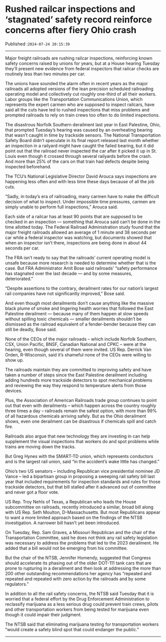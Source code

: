 # Rushed railcar inspections and ‘stagnated’ safety record reinforce concerns after fiery Ohio crash

Published :`2024-07-24 20:15:39`

---

Major freight railroads are rushing railcar inspections, reinforcing known safety concerns raised by unions for years, but at a House hearing Tuesday they’ll present new evidence from federal inspectors that railcar checks are routinely less than two minutes per car.

The unions have sounded the alarm often in recent years as the major railroads all adopted versions of the lean precision scheduled railroading operating model and collectively cut roughly one-third of all their workers. Labor groups like the Transportation Communications Union, which represents the expert carmen who are supposed to inspect railcars, have said all the cuts have led to rushed inspections that miss problems and prompted railroads to rely on train crews too often to do limited inspections.

The disastrous Norfolk Southern derailment last year in East Palestine, Ohio, that prompted Tuesday’s hearing was caused by an overheating bearing that wasn’t caught in time by trackside sensors. The National Transportation Safety Board didn’t speculate in its final report released last month whether an inspection in a railyard might have caught the failed bearing, but it did point out that the railroad never inspected the car after it picked it up in St. Louis even though it crossed through several railyards before the crash. And more than 25% of the cars on that train had defects despite being inspected beforehand.

The TCU’s National Legislative Director David Arouca says inspections are happening less often and with less time these days because of all the job cuts.

“Sadly, in today’s era of railroading, many carmen have to make the difficult decision of what to inspect. Under impossible time pressures, carmen are simply unable to perform full inspections,” Arouca said.

Each side of a railcar has at least 90 points that are supposed to be checked in an inspection — something that Arouca said can’t be done in the time allotted today. The Federal Railroad Administration study found that the major freight railroads allowed an average of 1 minute and 38 seconds per car while a federal inspector was watching, but documents showed that when an inspector isn’t there, inspections are being done in about 44 seconds per car.

The FRA isn’t ready to say that the railroads’ current operating model is unsafe because more research is needed to determine whether that is the case. But FRA Administrator Amit Bose said railroads’ “safety performance has stagnated over the last decade — and by some measures, deteriorated.”

“Despite assertions to the contrary, derailment rates for our nation’s largest rail companies have not significantly improved,” Bose said.

And even though most derailments don’t cause anything like the massive black plume of smoke and lingering health worries that followed the East Palestine derailment — because many of them happen at slow speeds without spilling toxic chemicals — smaller derailments shouldn’t be dismissed as the railroad equivalent of a fender-bender because they can still be deadly, Bose said.

None of the CEOs of the major railroads – which include Norfolk Southern, CSX, Union Pacific, BNSF, Canadian National and CPKC – were at the hearing, even though several of them were invited. US Rep. Derrick Van Orden, R-Wisconsin, said it’s shameful none of the CEOs were willing to show up.

The railroads maintain they are committed to improving safety and have taken a number of steps since the East Palestine derailment including adding hundreds more trackside detectors to spot mechanical problems and reviewing the way they respond to temperature alerts from those devices.

Plus, the Association of American Railroads trade group continues to point out that even with derailments – which happen across the country roughly three times a day – railroads remain the safest option, with more than 99% of all hazardous chemicals arriving safely. But as the Ohio derailment shows, even one derailment can be disastrous if chemicals spill and catch fire.

Railroads also argue that new technology they are investing in can help supplement the visual inspections that workers do and spot problems while trains are moving down the tracks.

But Greg Hynes with the SMART-TD union, which represents conductors and is the largest rail union, said “in the accident’s wake little has changed.”

Ohio’s two US senators – including Republican vice presidential nominee JD Vance – led a bipartisan group in proposing a sweeping rail safety bill last year that included requirements for inspection standards and rules for those trackside detectors, but that bill stalled after it advanced out of committee and never got a floor vote.

US Rep. Troy Nehls of Texas, a Republican who leads the House subcommittee on railroads, recently introduced a similar, broad bill along with US Rep. Seth Moulton, D-Massachusetts. But most Republicans appear to want a more limited approach based on the findings of the NTSB investigation. A narrower bill hasn’t yet been introduced.

On Tuesday, Rep. Sam Graves, a Missouri Republican and the chair of the Transportation Committee, said he does not think any rail safety legislation was necessary to address the problems that led to the 2023 derailment. He added that a bill would not be emerging from his committee.

But the chair of the NTSB, Jennifer Homendy, suggested that Congress should accelerate its phasing out of the older DOT-111 tank cars that are prone to rupturing in a derailment and then look at addressing the more than 200 other outstanding recommendations her agency has “repeated and repeated and repeated with zero action by the railroads and by some regulators.”

In addition to all the rail safety concerns, the NTSB said Tuesday that it is worried that a federal effort by the Drug Enforcement Administration to reclassify marijuana as a less serious drug could prevent train crews, pilots and other transportation workers from being tested for marijuana even though it could impair their judgment.

The NTSB said that eliminating marijuana testing for transportation workers “would create a safety blind spot that could endanger the public.”

---

